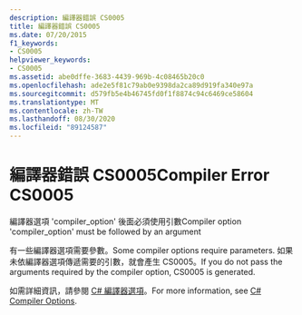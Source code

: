 ```yaml
---
description: 編譯器錯誤 CS0005
title: 編譯器錯誤 CS0005
ms.date: 07/20/2015
f1_keywords:
- CS0005
helpviewer_keywords:
- CS0005
ms.assetid: abe0dffe-3683-4439-969b-4c08465b20c0
ms.openlocfilehash: ade2e5f81c79ab0e9398da2ca89d919fa340e97a
ms.sourcegitcommit: d579fb5e4b46745fd0f1f8874c94c6469ce58604
ms.translationtype: MT
ms.contentlocale: zh-TW
ms.lasthandoff: 08/30/2020
ms.locfileid: "89124587"
---
```

# <a name="compiler-error-cs0005"></a><span data-ttu-id="1ba6a-103">編譯器錯誤 CS0005</span><span class="sxs-lookup"><span data-stu-id="1ba6a-103">Compiler Error CS0005</span></span>
<span data-ttu-id="1ba6a-104">編譯器選項 'compiler_option' 後面必須使用引數</span><span class="sxs-lookup"><span data-stu-id="1ba6a-104">Compiler option 'compiler_option' must be followed by an argument</span></span>  
  
 <span data-ttu-id="1ba6a-105">有一些編譯器選項需要參數。</span><span class="sxs-lookup"><span data-stu-id="1ba6a-105">Some compiler options require parameters.</span></span> <span data-ttu-id="1ba6a-106">如果未依編譯器選項傳遞需要的引數，就會產生 CS0005。</span><span class="sxs-lookup"><span data-stu-id="1ba6a-106">If you do not pass the arguments required by the compiler option, CS0005 is generated.</span></span>  
  
 <span data-ttu-id="1ba6a-107">如需詳細資訊，請參閱 [C# 編譯器選項](../language-reference/compiler-options/index.md)。</span><span class="sxs-lookup"><span data-stu-id="1ba6a-107">For more information, see [C# Compiler Options](../language-reference/compiler-options/index.md).</span></span>
